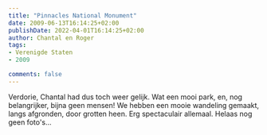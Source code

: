 ```yaml
---
title: "Pinnacles National Monument"
date: 2009-06-13T16:14:25+02:00
publishDate: 2022-04-01T16:14:25+02:00
author: Chantal en Roger
tags:
- Verenigde Staten
- 2009

comments: false
---
```


Verdorie, Chantal had dus toch weer gelijk. Wat een mooi park, en, nog belangrijker, bijna geen mensen! We hebben een mooie wandeling gemaakt, langs afgronden, door grotten heen. Erg spectaculair allemaal. Helaas nog geen foto's...
